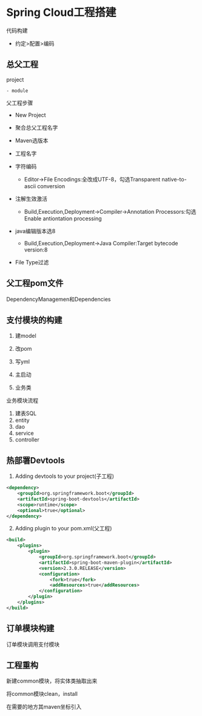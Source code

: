 # Spring Cloud工程搭建

代码构建

- 约定>配置>编码

## 总父工程

project

	- module

父工程步骤

- New Project
- 聚合总父工程名字
- Maven选版本
- 工程名字
- 字符编码
  - Editor->File Encodings:全改成UTF-8，勾选Transparent native-to-ascii conversion

- 注解生效激活
  - Build,Execution,Deployment->Compiler->Annotation Processors:勾选Enable antiontation processing
- java编辑版本选8
  - Build,Execution,Deployment->Java Compiler:Target bytecode version:8
- File Type过滤

## 父工程pom文件

DependencyManagemen和Dependencies

## 支付模块的构建

1. 建model

2. 改pom

3. 写yml

4. 主启动

5. 业务类

业务模块流程

1. 建表SQL
2. entity
3. dao
4. service
5. controller

## 热部署Devtools

1. Adding devtools to your project(子工程)

```xml
<dependency>
    <groupId>org.springframework.boot</groupId>
    <artifactId>spring-boot-devtools</artifactId>
    <scope>runtime</scope>
    <optional>true</optional>
</dependency>
```

2. Adding plugin to your pom.xml(父工程)

```xml
<build>
    <plugins>
        <plugin>
            <groupId>org.springframework.boot</groupId>
            <artifactId>spring-boot-maven-plugin</artifactId>
            <version>2.3.0.RELEASE</version>
            <configuration>
                <fork>true</fork>
                <addResources>true</addResources>
            </configuration>
        </plugin>
    </plugins>
</build>
```

## 订单模块构建

订单模块调用支付模块

## 工程重构

新建common模块，将实体类抽取出来

将common模块clean，install

在需要的地方其maven坐标引入









